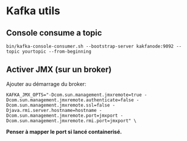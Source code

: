 # Kafka utils

## Console consume a topic

```
bin/kafka-console-consumer.sh --bootstrap-server kakfanode:9092 --topic yourtopic --from-beginning
```

## Activer JMX (sur un broker)

Ajouter au démarrage du broker:

```
KAFKA_JMX_OPTS="-Dcom.sun.management.jmxremote=true -Dcom.sun.management.jmxremote.authenticate=false -Dcom.sun.management.jmxremote.ssl=false -Djava.rmi.server.hostname=hostname -Dcom.sun.management.jmxremote.port=jmxport -Dcom.sun.management.jmxremote.rmi.port=jmxport" \
```

__Penser à mapper le port si lancé containerisé.__